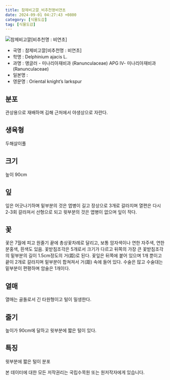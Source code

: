 ```yaml
---
title: 참제비고깔_비추천명비연초
date: 2024-09-01 04:27:43 +0800
category: [식물도감]
tag: [식물도감]
---
```




![참제비고깔[비추천명 : 비연초]](/fileUpload/plants/basic/Ranunculaceae/Delphinium/19443/2_th2.JPG)
- 국명 : 참제비고깔[비추천명 : 비연초]
- 학명 : Delphinium ajacis L.
- 과명 : 앵글러 - 미나리아재비과 (Ranunculaceae) APG Ⅳ- 미나리아재비과 (Ranunculaceae)
- 일본명 : 
- 영문명 : Oriental knight’s larkspur


## 분포
관상용으로 재배하며 김해 근처에서 야생상으로 자란다.
## 생육형
두해살이풀
## 크기
높이 90cm
## 잎
잎은 어긋나기하며 밑부분의 것은 엽병이 길고 장상으로 3개로 갈라지며 열편은 다시 2-3회 갈라져서 선형으로 되고 윗부분의 것은 엽병이 없으며 잎이 작다.
## 꽃
꽃은 7월에 피고 원줄기 끝에 총상꽃차례로 달리고, 보통 암자색이나 연한 자주색, 연한 분홍색, 흰색도 있음. 꽃받침조각은 5개로서 크기가 다르고 뒤쪽의 가장 큰 꽃받침조각의 밑부분의 길이 1.5cm정도의 거(距)로 된다. 꽃잎은 뒤쪽에 붙어 있으며 1개 뿐이고 끝이 2개로 갈라지며 밑부분이 합쳐져서 거(距) 속에 들어 있다. 수술은 많고 수술대는 밑부분이 편평하며 암술은 1개이다.
## 열매
열매는 골돌로서 긴 타원형이고 털이 밀생한다.
## 줄기
높이가 90cm에 달하고 윗부분에 짧은 털이 있다.
## 특징
윗부분에 짧은 털이 분포






본 데이터에 대한 모든 저작권리는 국립수목원 또는 원저작자에게 있습니다.
